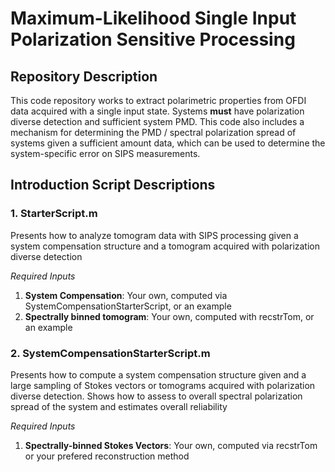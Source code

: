 Maximum-Likelihood Single Input Polarization Sensitive Processing
=======

Repository Description
-----------
This code repository works to extract polarimetric properties from OFDI data acquired with a single input state. Systems **must** have polarization diverse detection and sufficient system PMD. This code also includes a mechanism for determining the PMD / spectral polarization spread of systems given a sufficient amount data, which can be used to determine the system-specific error on SIPS measurements.

Introduction Script Descriptions
-----------
### 1. StarterScript.m
Presents how to analyze tomogram data with SIPS processing given a system compensation structure and a
tomogram acquired with polarization diverse detection

_Required Inputs_
1. **System Compensation**: Your own, computed via SystemCompensationStarterScript, or an example 
2. **Spectrally binned tomogram**: Your own, computed with recstrTom, or an example

### 2. SystemCompensationStarterScript.m
Presents how to compute a system compensation structure given and a large sampling of Stokes vectors or tomograms
acquired with polarization diverse detection. Shows how to assess to overall spectral polarization spread of the system
and estimates overall reliability

_Required Inputs_
1. **Spectrally-binned Stokes Vectors**: Your own, computed via recstrTom or your prefered reconstruction method
